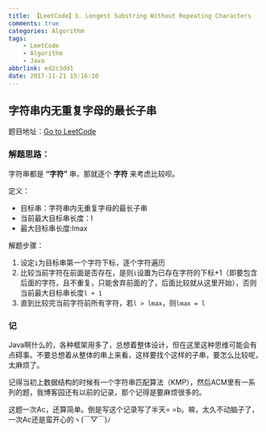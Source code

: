 ```yaml
---
title: 【LeetCode】3. Longest Substring Without Repeating Characters
comments: true
categories: Algorithm
tags: 
    - LeetCode
    - Algorithm
    - Java
abbrlink: ed2c3dd1
date: 2017-11-21 15:16:10
---
```


##    字符串内无重复字母的最长子串

题目地址：[Go to LeetCode](https://leetcode.com/problems/longest-substring-without-repeating-characters/description/)

### 解题思路：
字符串都是 **“字符”** 串，那就逐个 **字符** 来考虑比较呗。

定义：
* 目标串：字符串内无重复字母的最长子串
* 当前最大目标串长度：l
* 最大目标串长度:lmax

解题步骤：
1. 设定`i`为目标串第一个字符下标，逐个字符遍历
2. 比较当前字符在前面是否存在，是则`i`设置为已存在字符的下标+1（即要包含后面的字符，且不重复，只能舍弃前面的了，后面比较就从这里开始），否则当前最大目标串长度`l + 1`
3. 直到比较完当前字符前所有字符，若`l > lmax`，则`lmax = l`

### 记
Java啊什么的，各种框架用多了，总想着整体设计，但在这里这种思维可能会有点碍事。不要总想着从整体的串上来看，这样要找个这样的子串，要怎么比较呢，太麻烦了。

记得当初上数据结构的时候有一个字符串匹配算法（KMP），然后ACM里有一系列的题，我博客园还有以前的记录，那个记得是要麻烦很多的。

这题一次Ac，还算简单。倒是写这个记录写了半天= =b。嘛，太久不动脑子了，一次Ac还是蛮开心的ヽ(￣▽￣)ﾉ